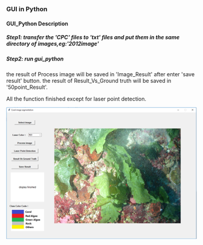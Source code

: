 ### GUI in Python


#### GUI_Python Description



##### Step1: transfer the 'CPC' files to 'txt' files and put them in the same directory of images,eg:'2012image'

##### Step2: run gui_python

the result of Process image will be saved in 'Image_Result' after enter 'save result' button.
the result of Result_Vs_Ground truth will be saved in '50point_Result'.

All the function finished except for laser point detection.

![image](https://github.com/yuxi120407/Coral-reef-image-segmentation-and-classification/blob/master/GUI_python/gui_figure1.png)

